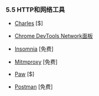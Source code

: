 <!-- 5.5 - HTTP/Network Tools -->
### 5.5 HTTP和网络工具

<!-- Charles [$] -->
+ [Charles](http://www.charlesproxy.com/) [$]

<!-- Chrome DevTools Network Panel -->
+ [Chrome DevTools Network面板](https://developers.google.com/web/tools/chrome-devtools/profile/network-performance/resource-loading)

<!-- Insomnia [free - $] -->
+ [Insomnia](https://insomnia.rest/) [免费]

<!-- Mitmproxy [free] -->
+ [Mitmproxy](https://mitmproxy.org/) [免费]

<!-- Paw [$] -->
+ [Paw](https://paw.cloud/) [$]

<!-- Postman [free - $] -->
+ [Postman](https://www.getpostman.com/) [免费]